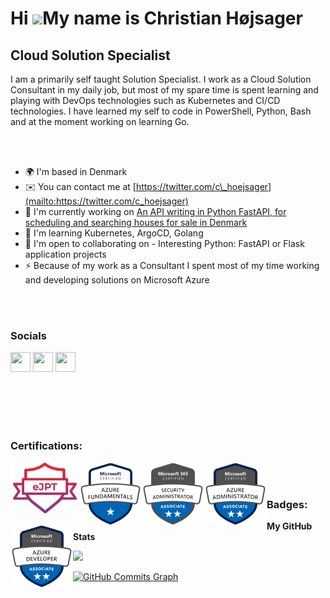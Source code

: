 Hi ![](https://user-images.githubusercontent.com/18350557/176309783-0785949b-9127-417c-8b55-ab5a4333674e.gif)My name is Christian Højsager
==========================================================================================================================================

Cloud Solution Specialist
-------------------------
I am a primarily self taught Solution Specialist. I work as a Cloud Solution Consultant in my daily job, but most of my spare time is spent learning and playing with DevOps technologies such as Kubernetes and CI/CD technologies. I have learned my self to code in PowerShell, Python, Bash and at the moment working on learning Go.

</br>
</br>

* 🌍  I'm based in Denmark
* ✉️  You can contact me at [https://twitter.com/c\_hoejsager](mailto:https://twitter.com/c_hoejsager)
* 🚀  I'm currently working on [An API writing in Python FastAPI, for scheduling and searching houses for sale in Denmark](http://boligtracker.dk)
* 🧠  I'm learning Kubernetes, ArgoCD, Golang
* 🤝  I'm open to collaborating on - Interesting Python: FastAPI or Flask application projects
* ⚡  Because of my work as a Consultant I spent most of my time working and developing solutions on Microsoft Azure

</br>
</br>

### Socials

<p align="left"> <a href="https://www.github.com/hoejsagerc" target="_blank" rel="noreferrer"><img src="https://raw.githubusercontent.com/danielcranney/readme-generator/main/public/icons/socials/github.svg" width="32" height="32" /></a> <a href="https://www.linkedin.com/in/hoejsager" target="_blank" rel="noreferrer"><img src="https://raw.githubusercontent.com/danielcranney/readme-generator/main/public/icons/socials/linkedin.svg" width="32" height="32" /></a> <a href="https://www.twitter.com/c_hoejsager" target="_blank" rel="noreferrer"><img src="https://raw.githubusercontent.com/danielcranney/readme-generator/main/public/icons/socials/twitter.svg" width="32" height="32" /></a></p>

</br>
</br>
</br>
</br>

### Certifications:

<img align="left" alt="eLearn security ejpt" width="110px" src="img/cert-eJPT.png"/>
<img align="left" alt="Microsoft Azure AZ-900" width="100px" src="img/cert-az900.png"/>
<img align="left" alt="Microsot 365 MS-500" width="100px" src="img/cert-ms500.png"/>
<img align="left" alt="Microsot Azure AZ-104" width="100px" src="img/cert-az104.png"/>
<img align="left" alt="Microsot Azure AZ-204" width="100px" src="img/cert-az204.png"/>

<br/>
<br/>

### Badges:

<b>My GitHub Stats</b>

<a align="center" href="http://www.github.com/hoejsagerc"><img src="https://github-readme-streak-stats.herokuapp.com/?user=hoejsagerc&stroke=ffffff&background=1c1917&ring=0891b2&fire=0891b2&currStreakNum=ffffff&currStreakLabel=0891b2&sideNums=ffffff&sideLabels=ffffff&dates=ffffff&hide_border=true" /></a>

<a href="http://www.github.com/hoejsagerc"><img src="https://github-readme-activity-graph.cyclic.app/graph?username=hoejsagerc&bg_color=1c1917&color=ffffff&line=0891b2&point=ffffff&area_color=1c1917&area=true&hide_border=true&custom_title=GitHub%20Commits%20Graph" alt="GitHub Commits Graph" /></a>


<!--### 📕 Latest Blog Posts-->

<!-- BLOG-POST-LIST:START -->
<!--- [Creating a Powershell Automation Scheduling App With Azure and Microsoft Powerapps](https://scriptingchris.tech/posts/creating-a-powershell-automation-scheduling-app-with-azure-and-microsoft-powerapps/)
- [How I Setup My Powershell Development Environment](https://scriptingchris.tech/posts/how-i-setup-my-powershell-development-environment/)
- [Using Azure Functions and Azure Api Management to Host Yout Api Serverless](https://scriptingchris.tech/posts/using-azure-functions-and-azure-api-management-to-host-yout-api-serverless/)
- [Using a Raspberry Pi Kubernetes Cluster to Help Fight Covid19 With Rosettaathome](https://scriptingchris.tech/posts/using-a-raspberry-pi-kubernetes-cluster-to-help-fight-covid19-with-rosettaathome/)
- [Setting Up a Raspberry Pi Kubernetes Cluster](https://scriptingchris.tech/posts/setting-up-a-raspberry-pi-kubernetes-cluster/)
-->
<!-- BLOG-POST-LIST:END -->
